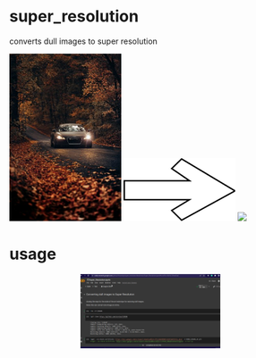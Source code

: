 # super_resolution
converts dull images to super resolution


<div>
 <span align="left">
  <img width="200" heigt="200" src="https://github.com/Nnamaka/super_resolution/blob/main/files/roberto-nickson-Yp9FdEqaCdk-unsplash.jpg">
</span>
 
 
 <span align="center">
  <img width="200" heigt="260" src="https://github.com/Nnamaka/super_resolution/blob/main/files/pngegg%20(1).png">
</span>
 
 
 <span align="right">
  <img width="200" heigt="200" src="https://github.com/Nnamaka/super_resolution/blob/main/files/roberto-nickson-Yp9FdEqaCdk-unsplash_rlt%20(1).png">
</span>
</div>


# usage

<p align="center">
  <img width="250" src="https://github.com/Nnamaka/super_resolution/blob/main/files/steps.gif">
</p>
